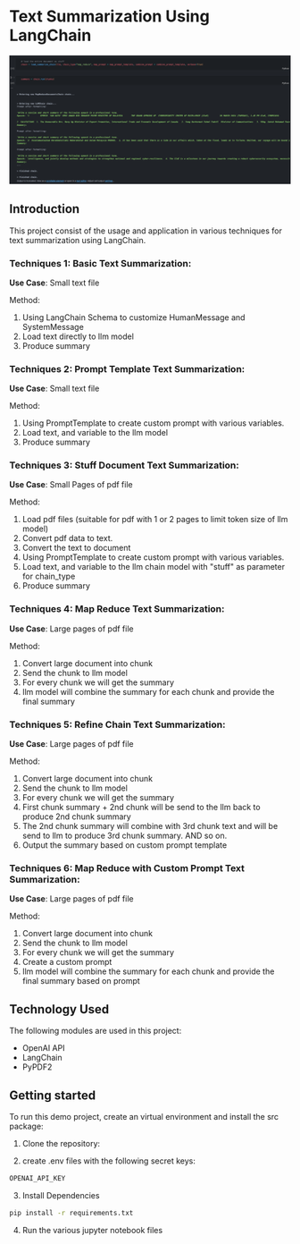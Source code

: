 # Text Summarization Using LangChain

![Screenshot](img/project_screenshot.png)

## Introduction

This project consist of the usage and application in various techniques for text summarization using LangChain.

### Techniques 1: Basic Text Summarization:

**Use Case**: Small text file

Method:

1. Using LangChain Schema to customize HumanMessage and SystemMessage
2. Load text directly to llm model
3. Produce summary

### Techniques 2: Prompt Template Text Summarization:

**Use Case**: Small text file

Method:

1. Using PromptTemplate to create custom prompt with various variables.
2. Load text, and variable to the llm model
3. Produce summary

### Techniques 3: Stuff Document Text Summarization:

**Use Case**: Small Pages of pdf file

Method:

1. Load pdf files (suitable for pdf with 1 or 2 pages to limit token size of llm model)
2. Convert pdf data to text.
3. Convert the text to document
4. Using PromptTemplate to create custom prompt with various variables.
5. Load text, and variable to the llm chain model with "stuff" as parameter for chain_type
6. Produce summary

### Techniques 4: Map Reduce Text Summarization:

**Use Case**: Large pages of pdf file

Method:

1. Convert large document into chunk
2. Send the chunk to llm model
3. For every chunk we will get the summary
4. llm model will combine the summary for each chunk and provide the final summary

### Techniques 5: Refine Chain Text Summarization:

**Use Case**: Large pages of pdf file

Method:

1.  Convert large document into chunk
2.  Send the chunk to llm model
3.  For every chunk we will get the summary
4.  First chunk summary + 2nd chunk will be send to the llm back to produce 2nd chunk summary
5.  The 2nd chunk summary will combine with 3rd chunk text and will be send to llm to produce 3rd chunk summary. AND so on.
6.  Output the summary based on custom prompt template

### Techniques 6: Map Reduce with Custom Prompt Text Summarization:

**Use Case**: Large pages of pdf file

Method:

1.  Convert large document into chunk
2.  Send the chunk to llm model
3.  For every chunk we will get the summary
4.  Create a custom prompt
5.  llm model will combine the summary for each chunk and provide the final summary based on prompt

## Technology Used

The following modules are used in this project:

- OpenAI API
- LangChain
- PyPDF2

## Getting started

To run this demo project, create an virtual environment and install the src package:

1. Clone the repository:

2. create .env files with the following secret keys:

```bash
OPENAI_API_KEY
```

3. Install Dependencies

```bash
pip install -r requirements.txt
```

4. Run the various jupyter notebook files
